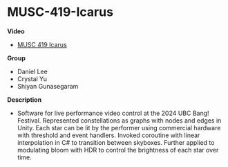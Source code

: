 # MUSC-419-Icarus

**Video**

- [MUSC 419 Icarus](https://www.youtube.com/watch?v=9tc4xGNcVZM)

**Group**

- Daniel Lee
- Crystal Yu
- Shiyan Gunasegaram

**Description**

- Software for live performance video control at the 2024 UBC Bang! Festival. Represented constellations as graphs with nodes and edges in Unity. Each star can be lit by the performer using commercial hardware with threshold and event handlers. Invoked coroutine with linear interpolation in C# to transition between skyboxes. Further applied to modulating bloom with HDR to control the brightness of each star over time.
